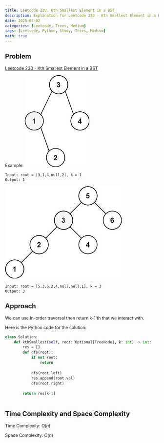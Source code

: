 ```yaml
---
title: Leetcode 230. Kth Smallest Element in a BST
description: Explanation for Leetcode 230 - Kth Smallest Element in a BST, and its solution in Python.
date: 2025-03-02
categories: [Leetcode, Trees, Medium]
tags: [Leetcode, Python, Study, Trees, Medium]
math: true
---
```


## Problem
[Leetcode 230 - Kth Smallest Element in a BST](https://leetcode.com/problems/kth-smallest-element-in-a-bst/description/)

Example:
![Desktop View](/assets/img/leetcode/leetcode230-1.jpg)
```
Input: root = [3,1,4,null,2], k = 1
Output: 1
```

![Desktop View](/assets/img/leetcode/leetcode230-2.jpg)
```
Input: root = [5,3,6,2,4,null,null,1], k = 3
Output: 3
```

## Approach

We can use In-order traversal then return k-1'th that we interact with.

Here is the Python code for the solution:
```python
class Solution:
    def kthSmallest(self, root: Optional[TreeNode], k: int) -> int:
        res = []
        def dfs(root):
            if not root:
                return
            
            dfs(root.left)
            res.append(root.val)
            dfs(root.right)
        
        return res[k-1]
    
```
## Time Complexity and Space Complexity

Time Complexity: $O(n)$

Space Complexity: $O(n)$